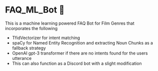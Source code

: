 # FAQ_ML_Bot :robot:

This is a machine learning powered FAQ Bot for Film Genres that incorporates the following

 * TfidVectorizer for intent matching
 * spaCy for Named Entity Recognition and extracting Noun Chunks as a fallback strategy
 * OpenAI gpt-3 transformer if there are no intents found for the users utterance
 * This can also function as a Discord bot with a slight modification
